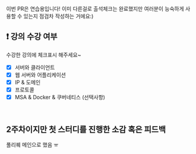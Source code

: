 이번 PR은 연습용입니다! 이미 다른걸로 출석체크는 완료했지만 여러분이 능숙하게 사용할 수 있는지 점검차 작성하는 거에요:)

## ❗️ 강의 수강 여부
수강한 강의에 체크표시 해주세요~

- [x] 서버와 클라이언트
- [x] 웹 서버와 어플리케이션
- [x] IP & 도메인
- [x] 프로토콜
- [x] MSA & Docker & 쿠버네티스 (선택사항)

<br>

## 2주차이지만 첫 스터디를 진행한 소감 혹은 피드백
풀리퀘 메인으로 했음 ㅠ
